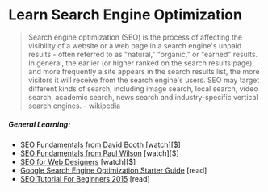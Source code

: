 # Learn Search Engine Optimization

> Search engine optimization (SEO) is the process of affecting the visibility of a website or a web page in a search engine's unpaid results - often referred to as "natural," "organic," or "earned" results. In general, the earlier (or higher ranked on the search results page), and more frequently a site appears in the search results list, the more visitors it will receive from the search engine's users. SEO may target different kinds of search, including image search, local search, video search, academic search, news search and industry-specific vertical search engines. - wikipedia

##### General Learning:

* [SEO Fundamentals from David Booth](http://www.lynda.com/Analytics-tutorials/SEO-Fundamentals/187858-2.html) [watch][$]
* [SEO Fundamentals from Paul Wilson](http://www.pluralsight.com/courses/seo-fundamentals) [watch][$]
* [SEO for Web Designers](https://webdesign.tutsplus.com/courses/seo-for-web-designers) [watch][$]
* [Google Search Engine Optimization Starter Guide](http://static.googleusercontent.com/media/www.google.com/en//webmasters/docs/search-engine-optimization-starter-guide.pdf) [read]
* [SEO Tutorial For Beginners 2015](http://www.hobo-web.co.uk/seo-tutorial/) [read]





















 






